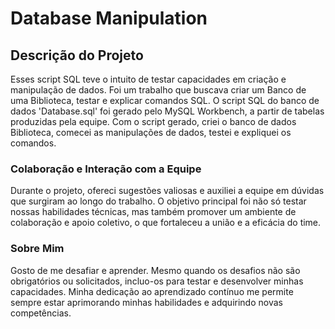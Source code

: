 # Database Manipulation

## Descrição do Projeto
Esses script SQL teve o intuito de testar capacidades em criação e manipulação de dados. Foi um trabalho que buscava criar um Banco de uma Biblioteca, testar e explicar comandos SQL. O script SQL do banco de dados 'Database.sql' foi gerado pelo MySQL Workbench, a partir de tabelas produzidas pela equipe. Com o script gerado, criei o banco de dados Biblioteca, comecei as manipulações de dados, testei e expliquei os comandos.

### Colaboração e Interação com a Equipe
Durante o projeto, ofereci sugestões valiosas e auxiliei a equipe em dúvidas que surgiram ao longo do trabalho. O objetivo principal foi não só testar nossas habilidades técnicas, mas também promover um ambiente de colaboração e apoio coletivo, o que fortaleceu a união e a eficácia do time.

### Sobre Mim
Gosto de me desafiar e aprender. Mesmo quando os desafios não são obrigatórios ou solicitados, incluo-os para testar e desenvolver minhas capacidades. Minha dedicação ao aprendizado contínuo me permite sempre estar aprimorando minhas habilidades e adquirindo novas competências.
